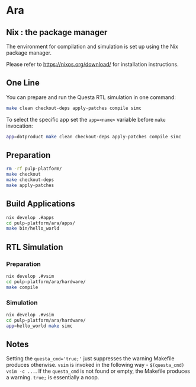 # Ara

## Nix : the package manager

The environment for compilation and simulation is set up using the Nix package manager.

Please refer to <https://nixos.org/download/> for installation instructions.

## One Line

You can prepare and run the Questa RTL simulation in one command:

```bash
make clean checkout-deps apply-patches compile simc
```

To select the specific app set the `app=<name>` variable before `make` invocation:

```bash
app=dotproduct make clean checkout-deps apply-patches compile simc
```

## Preparation

```bash
rm -rf pulp-platform/
make checkout
make checkout-deps
make apply-patches
```

## Build Applications

```bash
nix develop .#apps
cd pulp-platform/ara/apps/
make bin/hello_world
```

## RTL Simulation

### Preparation

```bash
nix develop .#vsim
cd pulp-platform/ara/hardware/
make compile
```

### Simulation

```bash
nix develop .#vsim
cd pulp-platform/ara/hardware/
app=hello_world make simc
```

## Notes

Setting the `questa_cmd='true;'` just suppresses the warning Makefile produces otherwise.
`vsim` is invoked in the following way - `$(questa_cmd) vsim -c ...`. If the `questa_cmd` is not found or empty, the Makefile produces a warning.
`true;` is essentially a noop.
